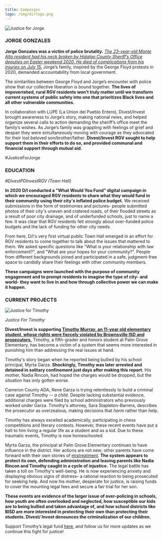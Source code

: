 ```yaml
---
title: Campaigns
logo: /img/dirlogo.png
---
```


 ![Justice for Jorge](/img/IMG_6994.png)

### JORGE GONZALES

**Jorge Gonzales was a victim of police brutality.** *[The 23-year-old Monte Alto resident had his neck broken by Hidalgo County Sheriff’s Office deputies on Easter weekend 2020. He died of complications from his injuries on July 15.](https://truchargv.com/commentary-a-reckoning-in-the-rgv-starts-with-the-murder-of-jorge-gonzalez/)*  Jorge’s family, inspired by the George Floyd protests in 2020, demanded accountability from local government.

The similarities between George Floyd and Jorge’s encounter with police show that our collective liberation is bound together. **The lives of impoverished, rural RGV residents won’t truly matter until we transform current systems of public safety into one that prioritizes Black lives and all other vulnerable communities.**

In collaboration with LUPE (La Union del Pueblo Entero), Divest/Invest brought awareness to Jorge’s story, making national news, and helped organize several calls to action demanding the sheriff’s office meet the family’s wishes. As Jorge’s family was grappling with feelings of grief and despair they were simultaneously moving with courage as they advocated for their lost beloved son/brother/father. **Divest/Invest RGV sought to help support them in their efforts to do so, and provided communal and financial support through mutual aid.**

#JusticeForJorge

### EDUCATION

_#DivestPDInvestRGV (Town Hall)_

**In 2020 D/I conducted a "What Would You Fund" digital campaign in which we encouraged RGV residents to share what they would fund in their community using their city's inflated police budget.** We received submissions in the form of testimonies and pictures- people submitted photos of their city's uneven and cratered roads, of their flooded streets as a result of poor city drainage, and of underfunded schools, just to name a few. It was clear that RGV residents felt strongly about over-funded police budgets and the lack of funding for other city needs.

From here, D/I's very first virtual public Town Hall emerged in an effort for RGV residents to come together to talk about the issues that mattered to them. We asked specific questions like "What is your relationship with law enforcement?", and "What are your hopes for your community?". People from different backgrounds joined and participated in a safe, judgment-free space to candidly share their feelings with other community members.

**These campaigns were launched with the purpose of community engagement and to prompt residents to imagine the type of city- and world- they want to live in and how through collective power we can make it happen.**


### CURRENT PROJECTS

![Justice for Timothy](/img/IMG_6996.png)

_Justice For Timothy_

**Divest/Invest is supporting [Timothy Murray, an 11-year old elementary student, whose rights were fiercely violated by Brownsville ISD and prosecutors.](https://www.texasobserver.org/why-was-this-11-year-old-honor-roll-student-put-in-solitary/)** Timothy, a fifth-grader and honors student at Palm Grove Elementary, has become a victim of a system that seems more interested in punishing him than addressing the real issues at hand.

Timothy's story began when he reported being bullied by his school principal, Myrta Garza. **Shockingly, Timothy was later arrested and detained in solitary confinement just days after making this report.** His mother, Nadia Rincon, had hoped the charges would be dropped, but the situation has only gotten worse.

Cameron County ADA, Rene Garza is trying relentlessly to build a criminal case against Timothy -- *a child*. Despite lacking substantial evidence, additional charges were filed by school administrators who previously worked under Garza. Timothy's attorney, Sara Stapleton-Barrera, describes the prosecutor as overzealous, making decisions that *harm* rather than help.

Timothy has always excelled academically, participating in chess competitions and literary contests. However, these recent events have put a halt to him living a regular life as a student and as a kid. Due to these traumatic events, Timothy is now homeschooled. 

Myrta Garza, the principal at Palm Grove Elementary continues to have influence in the district. Her actions are not new; other parents have come forward with their own stories of [mistreatment](https://www.texasobserver.org/prosecutors-wont-drop-charges-against-brownsville-isd-honor-student/). **The system appears to protect its own, defending administration and leaving parents like Nadia Rincon and Timothy caught in a cycle of injustice.** The legal battle has taken a toll on Timothy's well-being. He is now experiencing anxiety and displaying obvious signs of distress– a rational reaction to being prosecuted for seeking help. And now his mother, desperate for justice, is raising funds to cover the mounting legal fees and secure a fair trial for her son.

**These events are evidence of the larger issue of over-policing in schools, how youth are often overlooked and neglected, how susceptible our kids are to being bullied and taken advantage of, and how school districts like BISD are more interested in protecting their own than protecting their students. Divest/ Invest denounces the criminalization of our children.**

Support Timothy’s legal fund [here](https://www.gofundme.com/f/justice-for-timothy-legal-fundraising-campaign?utm_campaign=m_pd+share-sheet&utm_medium=copy_link_all&utm_source=customer), and follow us for more updates as we continue this fight for justice!
